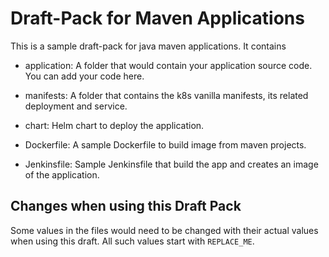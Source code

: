 # Draft-Pack for Maven Applications

This is a sample draft-pack for java maven applications. It contains

- application: A folder that would contain your application source code. You can add your code here.

- manifests: A folder that contains the k8s vanilla manifests, its related deployment and service.

- chart: Helm chart to deploy the application.

- Dockerfile: A sample Dockerfile to build image from maven projects.

- Jenkinsfile: Sample Jenkinsfile that build the app and creates an image of the application.

## Changes when using this Draft Pack

Some values in the files would need to be changed with their actual values when using this draft. All such values start with `REPLACE_ME`.